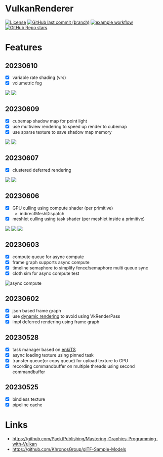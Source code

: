 # VulkanRenderer

[![License][license-img]][license-url]
[![GitHub last commit (branch)][last-commit-img]][last-commit-url]
[![example workflow][ci-img]][ci-url]
[![GitHub Repo stars][star-img]][star-url]

[license-img]: https://img.shields.io/:license-mit-blue.svg?style=flat-square&logo=opensourceinitiative
[license-url]: https://opensource.org/licenses/MIT
[last-commit-img]: https://img.shields.io/github/last-commit/CU-Production/VulkanRenderer/main?style=flat-square&logo=git
[last-commit-url]: https://github.com/CU-Production/VulkanRenderer
[ci-img]: https://img.shields.io/github/actions/workflow/status/CU-Production/VulkanRenderer/build-cpp.yml?style=flat-square&logo=github
[ci-url]: https://github.com/CU-Production/VulkanRenderer/actions
[star-img]: https://img.shields.io/github/stars/CU-Production/VulkanRenderer?logo=github&style=flat-square
[star-url]: .

# Features

## 20230610

- [x] variable rate shading (vrs)
- [x] volumetric fog

![](screenshots/Snipaste_2023-06-10_00-03-42.png)
![](screenshots/Snipaste_2023-06-10_19-53-16.png)

## 20230609

- [x] cubemap shadow map for point light
- [x] use multiview rendering to speed up render to cubemap
- [x] use sparse texture to save shadow map memory

![](screenshots/Snipaste_2023-06-09_22-19-27.png)
![](screenshots/Snipaste_2023-06-09_22-19-35.png)

## 20230607

- [x] clustered deferred rendering

![](screenshots/Snipaste_2023-06-07_23-23-35.png)
![](screenshots/Snipaste_2023-06-07_23-24-09.png)

## 20230606

- [x] GPU culling using compute shader (per primitive)
  - indirectMeshDispatch
- [x] meshlet culling using task shader (per meshlet inside a primitive)

![](screenshots/Snipaste_2023-06-06_22-58-24.png)
![](screenshots/Snipaste_2023-06-06_22-58-34.png)
![](screenshots/Snipaste_2023-06-06_22-59-18.png)

## 20230603

- [x] compute queue for async compute
- [x] frame graph supports async compute
- [x] timeline semaphore to simplify fence/semaphore multi queue sync
- [x] cloth sim for async compute test

![async compute](screenshots/Snipaste_2023-06-03_11-50-50.png)

## 20230602

- [x] json based frame graph
- [x] use [dynamic rendering](https://www.khronos.org/blog/streamlining-render-passes) to avoid using VkRenderPass
- [x] impl deferred rendering using frame graph

## 20230528
- [x] task manager based on [enkiTS](https://github.com/dougbinks/enkiTS)
- [x] async loading texture using pinned task
- [x] transfer queue(or copy queue) for upload texture to GPU
- [x] recording commandbuffer on multiple threads using second commandbuffer

## 20230525
- [x] bindless texture
- [x] pipeline cache

# Links

- https://github.com/PacktPublishing/Mastering-Graphics-Programming-with-Vulkan
- https://github.com/KhronosGroup/glTF-Sample-Models
